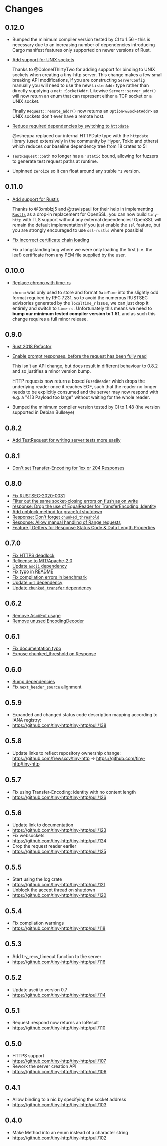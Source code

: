 # Changes

## 0.12.0
* Bumped the minimum compiler version tested by CI to 1.56 - this is necessary due to an increasing number of dependencies
  introducing Cargo manifest features only supported on newer versions of Rust.

* [Add support for UNIX sockets](https://github.com/tiny-http/tiny-http/pull/224)

  Thanks to @ColonelThirtyTwo for adding support for binding to UNIX sockets when creating a tiny-http server. This change
  makes a few small breaking API modifications, if you are constructing `ServerConfig` manually you will need to use the new `ListenAddr`
  type rather than directly supplying a `net::SocketAddr`. Likewise `Server::server_addr()` will now return an enum that can
  represent either a TCP socket or a UNIX socket.

  Finally `Request::remote_addr()` now returns an `Option<&SocketAddr>` as UNIX sockets don't ever have a remote host.

* [Reduce required dependencies by switching to `httpdate`](https://github.com/tiny-http/tiny-http/pull/228)

  @esheppa replaced our internal HTTPDate type with the `httpdate` library (used extensively in the community by Hyper, Tokio and others)
  which reduces our baseline dependency tree from 18 crates to 5!

* `TestRequest::path` no longer has a `'static` bound, allowing for fuzzers to generate test request paths at runtime.

* Unpinned `zeroize` so it can float around any stable `^1` version.

## 0.11.0

* [Add support for Rustls](https://github.com/tiny-http/tiny-http/pull/218)

  Thanks to @3xmblzj5 and @travispaul for their help in implementing [`Rustls`](https://github.com/rustls/rustls) as a
  drop-in replacement for OpenSSL, you can now build `tiny-http` with TLS support without any external dependencies!
  OpenSSL will remain the default implementation if you just enable the `ssl` feature, but you are strongly encouraged
  to use `ssl-rustls` where possible!

* [Fix incorrect certificate chain loading](https://github.com/tiny-http/tiny-http/commit/876efd6b752e991c699d27d3d0ad9a47e9d35c29)

  Fix a longstanding bug where we were only loading the first (i.e. the leaf) certificate from any PEM file supplied by
  the user.


## 0.10.0

* [Replace chrono with time-rs](https://github.com/tiny-http/tiny-http/commit/75ac7758fd0ca660c35f58c2a36edb23a42cda32)

  `chrono` was only used to store and format `DateTime` into the slightly odd format required by RFC 7231, so to
  avoid the numerous RUSTSEC advisories generated by the `localtime_r` issue, we can just drop it entirely and switch
  to `time-rs`.
  Unfortunately this means we need to **bump our minimum tested compiler version to 1.51**, and as such this change
  requires a full minor release.

## 0.9.0

* [Rust 2018 Refactor](https://github.com/tiny-http/tiny-http/pull/208)
* [Enable prompt responses, before the request has been fully read](https://github.com/tiny-http/tiny-http/pull/207)

  This isn't an API change, but does result in different behaviour to 0.8.2 and so justifies a minor version bump.

  HTTP requests now return a boxed `FusedReader` which drops the underlying
  reader once it reaches EOF, such that the reader no longer needs to be
  explicitly consumed and the server may now respond with e.g. a "413 Payload
  too large" without waiting for the whole reader.

* Bumped the minimum compiler version tested by CI to 1.48 (the version supported in Debian Bullseye)

## 0.8.2

* [Add TestRequest for writing server tests more easily](https://github.com/tiny-http/tiny-http/pull/203)

## 0.8.1

* [Don't set Transfer-Encoding for 1xx or 204 Responses](https://github.com/tiny-http/tiny-http/pull/198)

## 0.8.0

* [Fix RUSTSEC-2020-0031](https://github.com/tiny-http/tiny-http/pull/190)
* [Filter out the same socket-closing errors on flush as on write](https://github.com/tiny-http/tiny-http/pull/192)
* [response: Drop the use of EqualReader for TransferEncoding::Identity](https://github.com/tiny-http/tiny-http/pull/183)
* [Add unblock method for graceful shutdown](https://github.com/tiny-http/tiny-http/pull/184)
* [Response: Don't forget `chunked_threshold`](https://github.com/tiny-http/tiny-http/pull/177)
* [Response: Allow manual handling of Range requests](https://github.com/tiny-http/tiny-http/pull/175)
* [Feature | Getters for Response Status Code & Data Length Properties](https://github.com/tiny-http/tiny-http/pull/186)

## 0.7.0

* [Fix HTTPS deadlock](https://github.com/tiny-http/tiny-http/pull/151)
* [Relicense to MIT/Apache-2.0](https://github.com/tiny-http/tiny-http/pull/163)
* [Update `ascii` dependency](https://github.com/tiny-http/tiny-http/pull/165)
* [Fix typo in README](https://github.com/tiny-http/tiny-http/pull/171)
* [Fix compilation errors in benchmark](https://github.com/tiny-http/tiny-http/pull/170)
* [Update `url` dependency](https://github.com/tiny-http/tiny-http/pull/168)
* [Update `chunked_transfer` dependency](https://github.com/tiny-http/tiny-http/pull/166)

## 0.6.2

* [Remove AsciiExt usage](https://github.com/tiny-http/tiny-http/pull/152)
* [Remove unused EncodingDecoder](https://github.com/tiny-http/tiny-http/pull/153)

## 0.6.1

* [Fix documentation typo](https://github.com/tiny-http/tiny-http/pull/148)
* [Expose chunked_threshold on Response](https://github.com/tiny-http/tiny-http/pull/150)

## 0.6.0

* [Bump dependencies](https://github.com/tiny-http/tiny-http/pull/142)
* [Fix `next_header_source` alignment](https://github.com/tiny-http/tiny-http/pull/140)

## 0.5.9

* Expanded and changed status code description mapping according to IANA registry:
 * https://github.com/tiny-http/tiny-http/pull/138

## 0.5.8

* Update links to reflect repository ownership change: https://github.com/frewsxcv/tiny-http -> https://github.com/tiny-http/tiny-http

## 0.5.7

* Fix using Transfer-Encoding: identity with no content length
 * https://github.com/tiny-http/tiny-http/pull/126

## 0.5.6

* Update link to documentation
 * https://github.com/tiny-http/tiny-http/pull/123
* Fix websockets
 * https://github.com/tiny-http/tiny-http/pull/124
* Drop the request reader earlier
 * https://github.com/tiny-http/tiny-http/pull/125

## 0.5.5

* Start using the log crate
 * https://github.com/tiny-http/tiny-http/pull/121
* Unblock the accept thread on shutdown
 * https://github.com/tiny-http/tiny-http/pull/120

## 0.5.4

* Fix compilation warnings
 * https://github.com/tiny-http/tiny-http/pull/118

## 0.5.3

* Add try_recv_timeout function to the server
 * https://github.com/tiny-http/tiny-http/pull/116

## 0.5.2

* Update ascii to version 0.7
 * https://github.com/tiny-http/tiny-http/pull/114

## 0.5.1

* Request::respond now returns an IoResult
 * https://github.com/tiny-http/tiny-http/pull/110

## 0.5.0

* HTTPS support
 * https://github.com/tiny-http/tiny-http/pull/107
* Rework the server creation API
 * https://github.com/tiny-http/tiny-http/pull/106

## 0.4.1

* Allow binding to a nic by specifying the socket address
 * https://github.com/tiny-http/tiny-http/pull/103

## 0.4.0

* Make Method into an enum instead of a character string
 * https://github.com/tiny-http/tiny-http/pull/102
